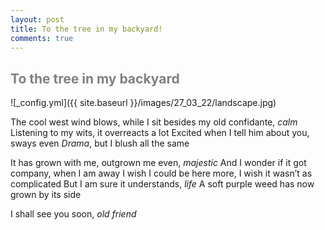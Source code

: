 ```yaml
---
layout: post
title: To the tree in my backyard!
comments: true
---
```


<h2 style="color:grey;"> To the tree in my backyard </h2>

![_config.yml]({{ site.baseurl }}/images/27_03_22/landscape.jpg)

The cool west wind blows, while I sit besides my old confidante, _calm_
Listening to my wits, it overreacts a lot
Excited when I tell him about you, sways even
_Drama_, but I blush all the same

It has grown with me, outgrown me even, _majestic_
And I wonder if it got company, when I am away
I wish I could be here more, I wish it wasn’t as complicated
But I am sure it understands, _life_
A soft purple weed has now grown by its side

I shall see you soon, _old friend_